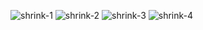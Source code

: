 
![shrink-1](https://user-images.githubusercontent.com/45661056/50591982-616ee500-0e79-11e9-9c1e-8f4db01056a1.png)
![shrink-2](https://user-images.githubusercontent.com/45661056/50591984-6469d580-0e79-11e9-9094-9123c31f15a6.png)
![shrink-3](https://user-images.githubusercontent.com/45661056/50591985-6469d580-0e79-11e9-96c8-3d86562df2c0.png)
![shrink-4](https://user-images.githubusercontent.com/45661056/50591986-6469d580-0e79-11e9-9f40-a16114b2c190.png)


